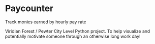 # Paycounter
Track monies earned by hourly pay rate

Viridian Forest / Pewter City Level Python project. To help visualize and potentially motivate someone through an otherwise long work day!

